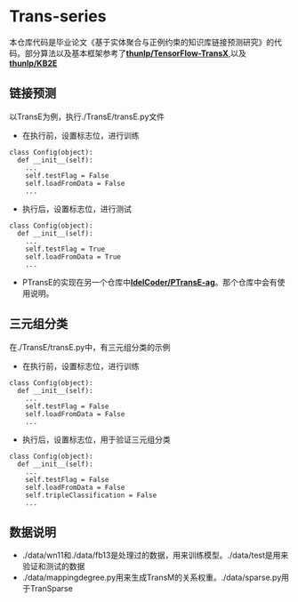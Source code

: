 # Trans-series
本仓库代码是毕业论文《基于实体聚合与正例约束的知识库链接预测研究》的代码。部分算法以及基本框架参考了[**thunlp/TensorFlow-TransX**](https://github.com/thunlp/TensorFlow-TransX),以及[**thunlp/KB2E**](https://github.com/thunlp/KB2E)
## 链接预测
以TransE为例，执行./TransE/transE.py文件
* 在执行前，设置标志位，进行训练
```
class Config(object):
  def __init__(self):
    ...
    self.testFlag = False
    self.loadFromData = False
    ...
```
* 执行后，设置标志位，进行测试
```
class Config(object):
  def __init__(self):
    ...
    self.testFlag = True
    self.loadFromData = True
    ...
```
* PTransE的实现在另一个仓库中[**IdelCoder/PTransE-ag**](https://github.com/IdelCoder/PTransE-ag)。那个仓库中会有使用说明。
## 三元组分类
在./TransE/transE.py中，有三元组分类的示例
* 在执行前，设置标志位，进行训练
```
class Config(object):
  def __init__(self):
    ...
    self.testFlag = False
    self.loadFromData = False
    ...
```
* 执行后，设置标志位，用于验证三元组分类
```
class Config(object):
  def __init__(self):
    ...
    self.testFlag = False
    self.loadFromData = False
    self.tripleClassification = False
    ...
```
## 数据说明
* ./data/wn11和./data/fb13是处理过的数据，用来训练模型。./data/test是用来验证和测试的数据
* ./data/mappingdegree.py用来生成TransM的关系权重。./data/sparse.py用于TranSparse
